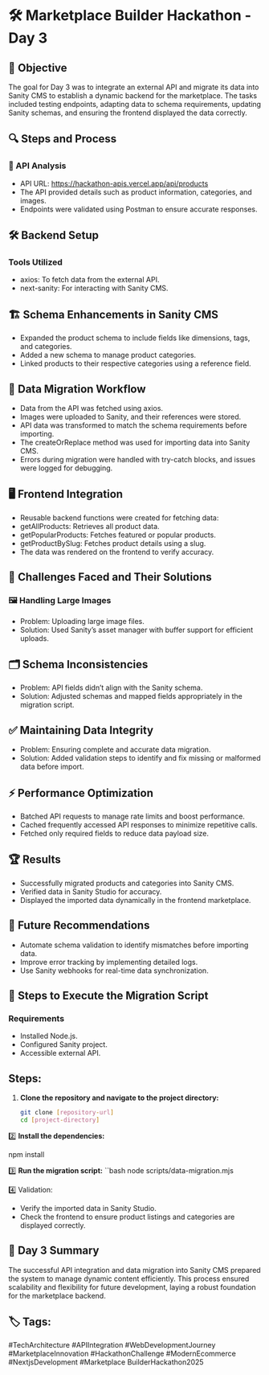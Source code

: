 # 🛠️ Marketplace Builder Hackathon - Day 3

## 🎯 Objective
The goal for Day 3 was to integrate an external API and migrate its data into Sanity CMS to establish a dynamic backend for the marketplace. The tasks included testing endpoints, adapting data to schema requirements, updating Sanity schemas, and ensuring the frontend displayed the data correctly.

## 🔍 Steps and Process
### 📡 API Analysis
- API URL: https://hackathon-apis.vercel.app/api/products
- The API provided details such as product information, categories, and images.
- Endpoints were validated using Postman to ensure accurate responses.

## 🛠️ Backend Setup
### Tools Utilized
- axios: To fetch data from the external API.
- next-sanity: For interacting with Sanity CMS.

## 🏗️ Schema Enhancements in Sanity CMS
- Expanded the product schema to include fields like dimensions, tags, and categories.
- Added a new schema to manage product categories.
- Linked products to their respective categories using a reference field.

## 🔄 Data Migration Workflow
- Data from the API was fetched using axios.
- Images were uploaded to Sanity, and their references were stored.
- API data was transformed to match the schema requirements before importing.
- The createOrReplace method was used for importing data into Sanity CMS.
- Errors during migration were handled with try-catch blocks, and issues were logged for debugging.

## 🖥️ Frontend Integration
- Reusable backend functions were created for fetching data:
- getAllProducts: Retrieves all product data.
- getPopularProducts: Fetches featured or popular products.
- getProductBySlug: Fetches product details using a slug.
- The data was rendered on the frontend to verify accuracy.

## 🚧 Challenges Faced and Their Solutions
### 🖼️ Handling Large Images
- Problem: Uploading large image files.
- Solution: Used Sanity’s asset manager with buffer support for efficient uploads.

## 🗂️ Schema Inconsistencies
- Problem: API fields didn’t align with the Sanity schema.
- Solution: Adjusted schemas and mapped fields appropriately in the migration script.

## ✅ Maintaining Data Integrity
- Problem: Ensuring complete and accurate data migration.
- Solution: Added validation steps to identify and fix missing or malformed data before import.

## ⚡ Performance Optimization
- Batched API requests to manage rate limits and boost performance.
- Cached frequently accessed API responses to minimize repetitive calls.
- Fetched only required fields to reduce data payload size.

## 🏆 Results
- Successfully migrated products and categories into Sanity CMS.
- Verified data in Sanity Studio for accuracy.
- Displayed the imported data dynamically in the frontend marketplace.

## 🔮 Future Recommendations
- Automate schema validation to identify mismatches before importing data.
- Improve error tracking by implementing detailed logs.
- Use Sanity webhooks for real-time data synchronization.

## 📜 Steps to Execute the Migration Script
### Requirements
- Installed Node.js.
- Configured Sanity project.
- Accessible external API.

## Steps:

1. **Clone the repository and navigate to the project directory:**
   ```bash
   git clone [repository-url]
   cd [project-directory]


2️⃣ **Install the dependencies:**

npm install 

3️⃣ **Run the migration script:**
``bash
node scripts/data-migration.mjs

4️⃣ Validation:
- Verify the imported data in Sanity Studio.
- Check the frontend to ensure product listings and categories are displayed correctly.

## 📌 Day 3 Summary
The successful API integration and data migration into Sanity CMS prepared the system to manage dynamic content efficiently. This process ensured scalability and flexibility for future development, laying a robust foundation for the marketplace backend.

## 🏷️ Tags:
#TechArchitecture #APIIntegration #WebDevelopmentJourney #MarketplaceInnovation #HackathonChallenge #ModernEcommerce #NextjsDevelopment #Marketplace BuilderHackathon2025
